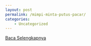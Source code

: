 ```yaml
---
layout: post
permalink: /mimpi-minta-putus-pacar/
categories:
    - Uncategorized
---
```


[Baca Selengkapnya](/07)
